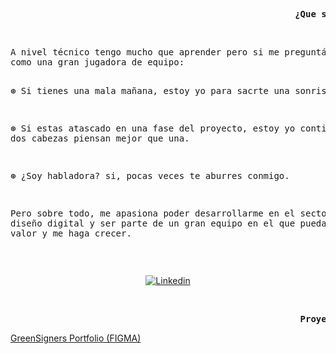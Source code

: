 <pre><b>                                                      ¿Que soy? ¿Quién soy?</b></pre>
<br/>
<pre>
A nivel técnico tengo mucho que aprender pero si me preguntáis por qué contratarme os podría decir que me definen 
como una gran jugadora de equipo:

⊛ Si tienes una mala mañana, estoy yo para sacrte una sonrisa.

⊛ Si estas atascado en una fase del proyecto, estoy yo contigo porque dos cabezas piensan mejor que una.

⊛ ¿Soy habladora? si, pocas veces te aburres conmigo.

Pero sobre todo, me apasiona poder desarrollarme en el sector del diseño digital y ser parte de un gran equipo en 
el que pueda aportar valor y me haga crecer.
</pre>
<br/>
<p align="center">
<a href="https://www.linkedin.com/in/albafdezgomez2000/" target="_blank" rel="noreferrer noopener"><img alt="Linkedin" title="Alba Fernández Gómez Linkedin" src="https://img.shields.io/badge/LinkedIn-0077B5?style=for-the-badge&logo=linkedin&logoColor=white"></a>
</p>
<br/>
<pre><b>                                                       Proyects:</b></pre>
<p>
<a href="https://www.figma.com/file/aFw6gGeeQ13hGiDSQnEupS/GreenSign?type=design&node-id=0%3A1&mode=design&t=clLa8VLNqSfKkbN6-1" target="_blank" rel="noreferrer noopener"> GreenSigners Portfolio (FIGMA)</a>  
</p>
